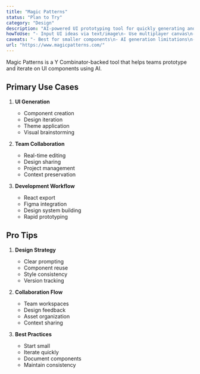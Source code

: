 ```yaml
---
title: "Magic Patterns"
status: "Plan to Try"
category: "Design"
description: "AI-powered UI prototyping tool for quickly generating and iterating on components and designs, with export to React or Figma"
howToUse: "- Input UI ideas via text/image\n- Use multiplayer canvas\n- Iterate on components\n- Export to React/Figma\n- Use Chrome extension"
caveats: "- Best for smaller components\n- AI generation limitations\n- Paid service\n- Learning curve for prompts"
url: "https://www.magicpatterns.com/"
---
```


Magic Patterns is a Y Combinator-backed tool that helps teams prototype and iterate on UI components using AI.

## Primary Use Cases

1. **UI Generation**
   - Component creation
   - Design iteration
   - Theme application
   - Visual brainstorming

2. **Team Collaboration**
   - Real-time editing
   - Design sharing
   - Project management
   - Context preservation

3. **Development Workflow**
   - React export
   - Figma integration
   - Design system building
   - Rapid prototyping

## Pro Tips

1. **Design Strategy**
   - Clear prompting
   - Component reuse
   - Style consistency
   - Version tracking

2. **Collaboration Flow**
   - Team workspaces
   - Design feedback
   - Asset organization
   - Context sharing

3. **Best Practices**
   - Start small
   - Iterate quickly
   - Document components
   - Maintain consistency 